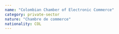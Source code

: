 ```yaml
---
name: "Colombian Chamber of Electronic Commerce"
category: private-sector
nature: "Chambre de commerce"
nationality: COL
---
```

